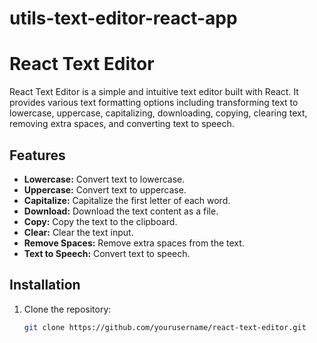 ﻿# utils-text-editor-react-app
 # React Text Editor

React Text Editor is a simple and intuitive text editor built with React. It provides various text formatting options including transforming text to lowercase, uppercase, capitalizing, downloading, copying, clearing text, removing extra spaces, and converting text to speech.

## Features

- **Lowercase:** Convert text to lowercase.
- **Uppercase:** Convert text to uppercase.
- **Capitalize:** Capitalize the first letter of each word.
- **Download:** Download the text content as a file.
- **Copy:** Copy the text to the clipboard.
- **Clear:** Clear the text input.
- **Remove Spaces:** Remove extra spaces from the text.
- **Text to Speech:** Convert text to speech.

## Installation

1. Clone the repository:
   ```bash
   git clone https://github.com/yourusername/react-text-editor.git

